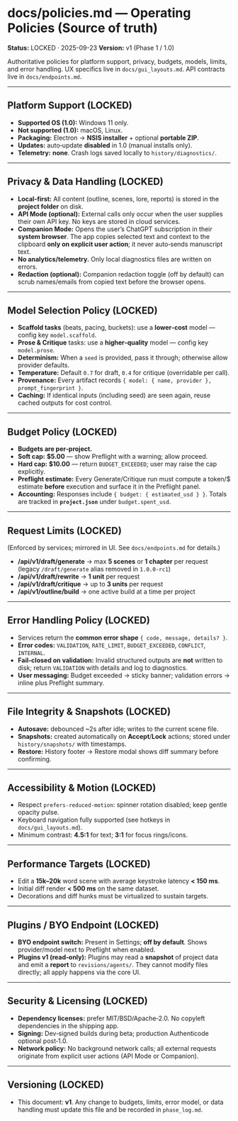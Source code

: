 # docs/policies.md — Operating Policies (Source of truth)
**Status:** LOCKED · 2025-09-23
**Version:** v1 (Phase 1 / 1.0)

Authoritative policies for platform support, privacy, budgets, models, limits, and error handling. UX specifics live in `docs/gui_layouts.md`. API contracts live in `docs/endpoints.md`.

---

## Platform Support (LOCKED)
- **Supported OS (1.0):** Windows 11 only.  
- **Not supported (1.0):** macOS, Linux.  
- **Packaging:** Electron → **NSIS installer** + optional **portable ZIP**.  
- **Updates:** auto‑update **disabled** in 1.0 (manual installs only).  
- **Telemetry:** **none**. Crash logs saved locally to `history/diagnostics/`.

---

## Privacy & Data Handling (LOCKED)
- **Local‑first:** All content (outline, scenes, lore, reports) is stored in the **project folder** on disk.  
- **API Mode (optional):** External calls only occur when the user supplies their own API key. No keys are stored in cloud services.  
- **Companion Mode:** Opens the user’s ChatGPT subscription in their **system browser**. The app copies selected text and context to the clipboard **only on explicit user action**; it never auto‑sends manuscript text.  
- **No analytics/telemetry.** Only local diagnostics files are written on errors.  
- **Redaction (optional):** Companion redaction toggle (off by default) can scrub names/emails from copied text before the browser opens.

---

## Model Selection Policy (LOCKED)
- **Scaffold tasks** (beats, pacing, buckets): use a **lower‑cost** model — config key `model.scaffold`.  
- **Prose & Critique** tasks: use a **higher‑quality** model — config key `model.prose`.  
- **Determinism:** When a `seed` is provided, pass it through; otherwise allow provider defaults.  
- **Temperature:** Default `0.7` for draft, `0.4` for critique (overridable per call).  
- **Provenance:** Every artifact records `{ model: { name, provider }, prompt_fingerprint }`.  
- **Caching:** If identical inputs (including seed) are seen again, reuse cached outputs for cost control.

---

## Budget Policy (LOCKED)
- **Budgets are per‑project.**  
- **Soft cap:** **$5.00** — show Preflight with a warning; allow proceed.  
- **Hard cap:** **$10.00** — return `BUDGET_EXCEEDED`; user may raise the cap explicitly.  
- **Preflight estimate:** Every Generate/Critique run must compute a token/$ estimate **before** execution and surface it in the Preflight panel.  
- **Accounting:** Responses include `{ budget: { estimated_usd } }`. Totals are tracked in **`project.json`** under `budget.spent_usd`.

---

## Request Limits (LOCKED)
(Enforced by services; mirrored in UI. See `docs/endpoints.md` for details.)

- **/api/v1/draft/generate** → max **5 scenes** or **1 chapter** per request (legacy `/draft/generate` alias removed in `1.0.0-rc1`)
- **/api/v1/draft/rewrite** → **1 unit** per request
- **/api/v1/draft/critique** → up to **3 units** per request
- **/api/v1/outline/build** → one active build at a time per project

---

## Error Handling Policy (LOCKED)
- Services return the **common error shape** `{ code, message, details? }`.  
- **Error codes:** `VALIDATION`, `RATE_LIMIT`, `BUDGET_EXCEEDED`, `CONFLICT`, `INTERNAL`.  
- **Fail‑closed on validation:** Invalid structured outputs are **not** written to disk; return `VALIDATION` with details and log to diagnostics.  
- **User messaging:** Budget exceeded → sticky banner; validation errors → inline plus Preflight summary.

---

## File Integrity & Snapshots (LOCKED)
- **Autosave:** debounced ~2s after idle; writes to the current scene file.  
- **Snapshots:** created automatically on **Accept**/**Lock** actions; stored under `history/snapshots/` with timestamps.  
- **Restore:** History footer → Restore modal shows diff summary before confirming.

---

## Accessibility & Motion (LOCKED)
- Respect `prefers-reduced-motion`: spinner rotation disabled; keep gentle opacity pulse.  
- Keyboard navigation fully supported (see hotkeys in `docs/gui_layouts.md`).  
- Minimum contrast: **4.5:1** for text; **3:1** for focus rings/icons.

---

## Performance Targets (LOCKED)
- Edit a **15k–20k** word scene with average keystroke latency **< 150 ms**.  
- Initial diff render **< 500 ms** on the same dataset.  
- Decorations and diff hunks must be virtualized to sustain targets.

---

## Plugins / BYO Endpoint (LOCKED)
- **BYO endpoint switch:** Present in Settings; **off by default**. Shows provider/model next to Preflight when enabled.  
- **Plugins v1 (read‑only):** Plugins may read a **snapshot** of project data and emit a **report** to `revisions/agents/`. They cannot modify files directly; all apply happens via the core UI.

---

## Security & Licensing (LOCKED)
- **Dependency licenses:** prefer MIT/BSD/Apache‑2.0. No copyleft dependencies in the shipping app.  
- **Signing:** Dev‑signed builds during beta; production Authenticode optional post‑1.0.  
- **Network policy:** No background network calls; all external requests originate from explicit user actions (API Mode or Companion).

---

## Versioning (LOCKED)
- This document: **v1**. Any change to budgets, limits, error model, or data handling must update this file and be recorded in `phase_log.md`.
